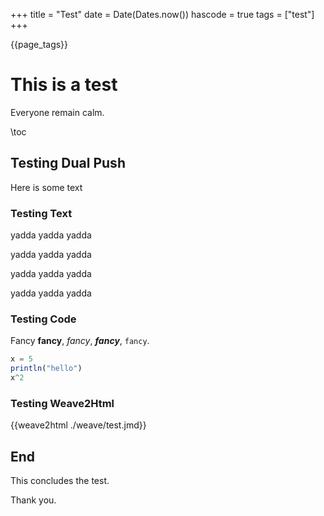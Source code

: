 +++
title = "Test"
date = Date(Dates.now())
hascode = true
tags = ["test"]
+++

{{page_tags}}

# This is a test

Everyone remain calm.

\toc

## Testing Dual Push

Here is some text

### Testing Text

yadda yadda yadda

yadda yadda yadda

yadda yadda yadda

yadda yadda yadda

### Testing Code

Fancy **fancy**, _fancy_, ***fancy***, `fancy`.

```julia
x = 5
println("hello")
x^2
```

### Testing Weave2Html

{{weave2html ./weave/test.jmd}}

## End

This concludes the test.

Thank you.
